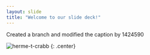 ```yaml
---
layout: slide
title: "Welcome to our slide deck!"
---
```


Created a branch and modified the caption by 1424590

![herme-t-crabb](https://octodex.github.com/images/herme-t-crabb.png)
{: .center}
